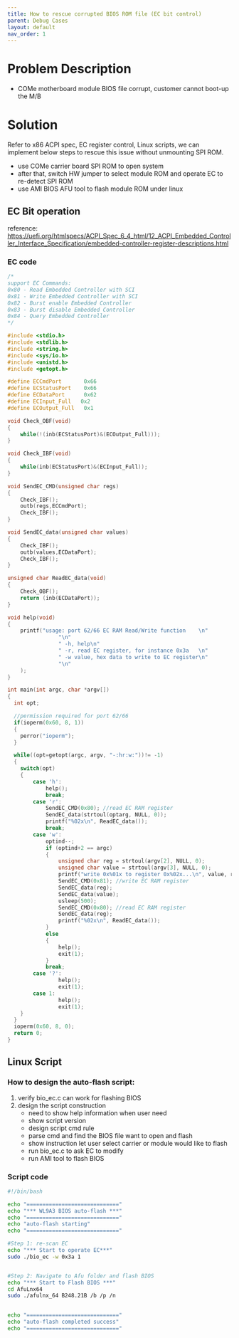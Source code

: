 ```yaml
---
title: How to rescue corrupted BIOS ROM file (EC bit control)
parent: Debug Cases
layout: default
nav_order: 1
---
```


# Problem Description
- COMe motherboard module BIOS file corrupt, customer cannot boot-up the M/B

# Solution
Refer to x86 ACPI spec, EC register control, Linux scripts, 
we can implement below steps to rescue this issue without unmounting SPI ROM. 

- use COMe carrier board SPI ROM to open system
- after that, switch HW jumper to select module ROM and operate EC to re-detect SPI ROM
- use AMI BIOS AFU tool to flash module ROM under linux

## EC Bit operation
reference: https://uefi.org/htmlspecs/ACPI_Spec_6_4_html/12_ACPI_Embedded_Controller_Interface_Specification/embedded-controller-register-descriptions.html

### EC code
```c
/*
support EC Commands:
0x80 - Read Embedded Controller with SCI
0x81 - Write Embedded Controller with SCI
0x82 - Burst enable Embedded Controller
0x83 - Burst disable Embedded Controller
0x84 - Query Embedded Controller
*/

#include <stdio.h>
#include <stdlib.h>
#include <string.h>
#include <sys/io.h>
#include <unistd.h>
#include <getopt.h>

#define ECCmdPort       0x66
#define ECStatusPort    0x66
#define ECDataPort      0x62
#define ECInput_Full   0x2
#define ECOutput_Full   0x1

void Check_OBF(void)
{
    while(!(inb(ECStatusPort)&(ECOutput_Full)));
}

void Check_IBF(void)
{
    while(inb(ECStatusPort)&(ECInput_Full));
}

void SendEC_CMD(unsigned char regs)
{
    Check_IBF();
    outb(regs,ECCmdPort);
    Check_IBF();
}

void SendEC_data(unsigned char values)
{
    Check_IBF();
    outb(values,ECDataPort);
    Check_IBF();
}

unsigned char ReadEC_data(void)
{
    Check_OBF();
    return (inb(ECDataPort));
}

void help(void)
{
    printf("usage: port 62/66 EC RAM Read/Write function    \n"
                "\n"
                " -h, help\n"
                " -r, read EC register, for instance 0x3a   \n"
                " -w value, hex data to write to EC register\n"
                "\n"
    );
}

int main(int argc, char *argv[])
{
  int opt;

  //permission required for port 62/66
  if(ioperm(0x60, 8, 1))
  {
    perror("ioperm");
  }

  while((opt=getopt(argc, argv, "-:hr:w:"))!= -1)
  {
    switch(opt)
    {
        case 'h':
            help();
            break;
        case 'r':
            SendEC_CMD(0x80); //read EC RAM register
            SendEC_data(strtoul(optarg, NULL, 0));
            printf("%02x\n", ReadEC_data());
            break;
        case 'w':
            optind--;
            if (optind+2 == argc)
            {   
                unsigned char reg = strtoul(argv[2], NULL, 0);
                unsigned char value = strtoul(argv[3], NULL, 0);
                printf("write 0x%01x to register 0x%02x...\n", value, reg);
                SendEC_CMD(0x81); //write EC RAM register
                SendEC_data(reg);
                SendEC_data(value);
                usleep(500);
                SendEC_CMD(0x80); //read EC RAM register
                SendEC_data(reg);
                printf("%02x\n", ReadEC_data()); 
            }
            else
            {
                help();
                exit(1); 
            }
            break;
        case '?':
                help();
                exit(1);
        case 1:
                help();
                exit(1);
    }
  }
  ioperm(0x60, 8, 0);
  return 0;
}
```

## Linux Script
### How to design the auto-flash script:

1. verify bio_ec.c can work for flashing BIOS
2. design the script construction
    - need to show help information when user need
    - show script version
    - design script cmd rule
    - parse cmd and find the BIOS file want to open and flash
    - show instruction let user select carrier or module would like to flash
    - run bio_ec.c to ask EC to modify
    - run AMI tool to flash BIOS

### Script code

```bash
#!/bin/bash

echo "============================="
echo "*** WL9A3 BIOS auto-flash ***"
echo "============================="
echo "auto-flash starting"
echo "============================="

#Step 1: re-scan EC 
echo "*** Start to operate EC***"
sudo ./bio_ec -w 0x3a 1


#Step 2: Navigate to Afu folder and flash BIOS
echo "*** Start to Flash BIOS ***"
cd AfuLnx64
sudo ./afulnx_64 B248.21B /b /p /n

 
echo "============================="
echo "auto-flash completed success"
echo "============================="
```
